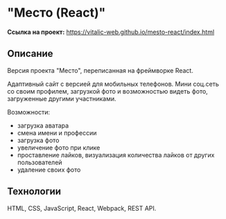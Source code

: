 # "Место (React)"

**Ссылка на проект:** https://vitalic-web.github.io/mesto-react/index.html

## Описание
Версия проекта "Место", переписанная на фреймворке React.

Адаптивный сайт с версией для мобильных телефонов. Мини соц.сеть со своим профилем, загрузкой фото и возможностью видеть фото, загруженные другими участниками.

Возможности:
- загрузка аватара
- смена имени и профессии
- загрузка фото
- увеличение фото при клике
- проставление лайков, визуализация количества лайков от других пользователей
- удаление своих фото

## Технологии
HTML, CSS, JavaScript, React, Webpack, REST API.